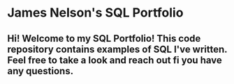 # James Nelson's SQL Portfolio

## Hi! Welcome to my SQL Portfolio! This code repository contains examples of SQL I've written. Feel free to take a look and reach out fi you have any questions.
